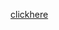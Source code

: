 
[clickhere](https://public.tableau.com/app/profile/ajay.kumar7882/viz/covid19_visualization/Dashboard1) 


